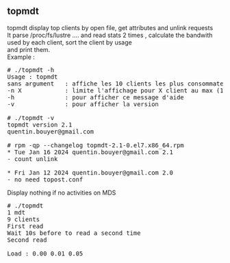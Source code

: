 ## topmdt
topmdt display top clients by open file, get attributes and unlink requests<br>
It parse /proc/fs/lustre .... and read stats 2 times , calculate the bandwith used by each client, sort the client by usage<br>
and print them.<br>
Example :
<pre>
# ./topmdt -h
Usage : topmdt
sans argument   : affiche les 10 clients les plus consommateurs
-n X            : limite l'affichage pour X client au max (10 par defaut)
-h              : pour afficher ce message d'aide
-v              : pour afficher la version
  
# ./topmdt -v
topmdt version 2.1
quentin.bouyer@gmail.com

# rpm -qp --changelog topmdt-2.1-0.el7.x86_64.rpm
* Tue Jan 16 2024 quentin.bouyer@gmail.com 2.1
- count unlink

* Fri Jan 12 2024 quentin.bouyer@gmail.com 2.0
- no need topost.conf
</pre>
Display nothing if no activities on MDS<br>
<pre>
# ./topmdt
1 mdt
9 clients
First read
Wait 10s before to read a second time
Second read

Load : 0.00 0.01 0.05

</pre>
